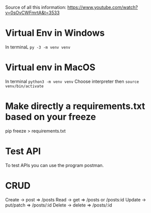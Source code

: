 Source of all this information:
https://www.youtube.com/watch?v=0sOvCWFmrtA&t=3533

# Virtual Env in Windows
In terminaL `py -3 -m venv venv`

# Virtual env in MacOS
In terminal `python3 -m venv venv`
Choose interpreter
then `source venv/bin/activate`

# Make directly a requirements.txt based on your freeze
pip freeze > requirements.txt

# Test API 
To test APIs you can use the program postman. 

# CRUD
Create -> post => /posts
Read -> get => /posts or /posts:id
Update -> put/patch => /posts/:id
Delete -> delete => /posts/:id